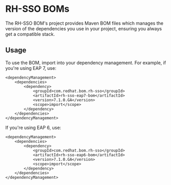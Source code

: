 RH-SSO BOMs
==========

The RH-SSO BOM's project provides Maven BOM files which manages the version of the dependencies you use in your project, ensuring you always get a compatible stack.

Usage
-----

To use the BOM, import into your dependency management. For example, if you're using EAP 7, use:

    <dependencyManagement>
        <dependencies>
            <dependency>
                <groupId>com.redhat.bom.rh-sso</groupId>
                <artifactId>rh-sso-eap7-bom</artifactId>
                <version>7.1.0.GA</version>
                <scope>import</scope>
            </dependency>
        </dependencies>
    </dependencyManagement>

If you're using EAP 6, use:

    <dependencyManagement>
        <dependencies>
            <dependency>
                <groupId>com.redhat.bom.rh-sso</groupId>
                <artifactId>rh-sso-eap6-bom</artifactId>
                <version>7.1.0.GA</version>
                <scope>import</scope>
            </dependency>
        </dependencies>
    </dependencyManagement>

